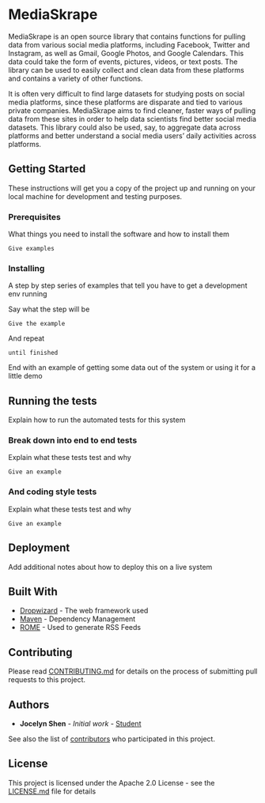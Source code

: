 # MediaSkrape

MediaSkrape is an open source library that contains functions for pulling data from various social media platforms, including Facebook, Twitter and Instagram, as well as Gmail, Google Photos, and Google Calendars. This data could take the form of events, pictures, videos, or text posts. The library can be used to easily collect and clean data from these platforms and contains a variety of other functions. 

It is often very difficult to find large datasets for studying posts on social media platforms, since these platforms are disparate and tied to various private companies. MediaSkrape aims to find cleaner, faster ways of pulling data from these sites in order to help data scientists find better social media datasets. This library could also be used, say, to aggregate data across platforms and better understand a social media users’ daily activities across platforms. 

## Getting Started

These instructions will get you a copy of the project up and running on your local machine for development and testing purposes. 

### Prerequisites

What things you need to install the software and how to install them

```
Give examples
```

### Installing

A step by step series of examples that tell you have to get a development env running

Say what the step will be

```
Give the example
```

And repeat

```
until finished
```

End with an example of getting some data out of the system or using it for a little demo

## Running the tests

Explain how to run the automated tests for this system

### Break down into end to end tests

Explain what these tests test and why

```
Give an example
```

### And coding style tests

Explain what these tests test and why

```
Give an example
```

## Deployment

Add additional notes about how to deploy this on a live system

## Built With

* [Dropwizard](http://www.dropwizard.io/1.0.2/docs/) - The web framework used
* [Maven](https://maven.apache.org/) - Dependency Management
* [ROME](https://rometools.github.io/rome/) - Used to generate RSS Feeds

## Contributing

Please read [CONTRIBUTING.md](https://github.com/jocelynshen/MediaSkrape/blob/master/CONTRIBUTING.md) for details on the process of submitting pull requests to this project.


## Authors

* **Jocelyn Shen** - *Initial work* - [Student](https://github.com/jocelynshen)

See also the list of [contributors](https://github.com/jocelynshen/MediaSkrape/graphs/contributors) who participated in this project.

## License

This project is licensed under the Apache 2.0 License - see the [LICENSE.md](LICENSE.md) file for details
